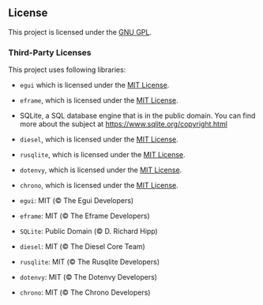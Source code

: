 ## License

This project is licensed under the [GNU GPL](LICENSE).

### Third-Party Licenses
This project uses following libraries:
- `egui` which is licensed under the [MIT License](LICENSES/LICENSE-egui).
- `eframe`, which is licensed under the [MIT License](LICENSES/LICENSE-eframe).
- SQLite, a SQL database engine that is in the public domain. You can find more about the subject at https://www.sqlite.org/copyright.html
- `diesel`, which is licensed under the [MIT License](LICENSES/LICENSE-diesel).
- `rusqlite`, which is licensed under the [MIT License](LICENSES/LICENSE-rusqlite).
- `dotenvy`, which is licensed under the [MIT License](LICENSES/LICENSE-dotenvy).
- `chrono`, which is licensed under the [MIT License](LICENSES/LICENSE-chrono).

- `egui`: MIT (© The Egui Developers)
- `eframe`: MIT (© The Eframe Developers)
- `SQLite`: Public Domain (© D. Richard Hipp)
- `diesel`: MIT (© The Diesel Core Team)
- `rusqlite`: MIT (© The Rusqlite Developers)
- `dotenvy`: MIT (© The Dotenvy Developers)
- `chrono`: MIT (© The Chrono Developers)
